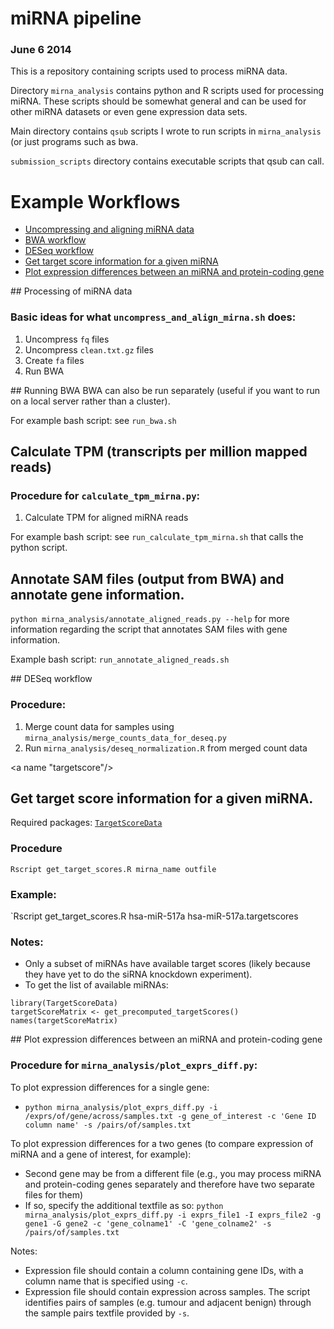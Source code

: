 # miRNA pipeline
### June 6 2014

This is a repository containing scripts used to process miRNA data. 

Directory `mirna_analysis` contains python and R scripts used for processing miRNA.
These scripts should be somewhat general and can be used for other miRNA datasets or 
even gene expression data sets.

Main directory contains `qsub` scripts I wrote to run scripts in `mirna_analysis` (or
just programs such as bwa.

`submission_scripts` directory contains executable scripts that qsub can call. 

# Example Workflows
* [Uncompressing and aligning miRNA data](#uncompress)
* [BWA workflow](#bwa)
* [DESeq workflow](#deseq)
* [Get target score information for a given miRNA](#targetscore)
* [Plot expression differences between an miRNA and protein-coding gene](#plotexprs)

<a name="uncompress"/>
## Processing of miRNA data

### Basic ideas for what `uncompress_and_align_mirna.sh` does:
1. Uncompress `fq` files
2. Uncompress `clean.txt.gz` files
3. Create `fa` files
4. Run BWA

<a name="bwa"/>
## Running BWA
BWA can also be run separately (useful if you want to run on a local server rather than a cluster).

For example bash script: see `run_bwa.sh`

## Calculate TPM (transcripts per million mapped reads)

### Procedure for `calculate_tpm_mirna.py`:
1. Calculate TPM for aligned miRNA reads

For example bash script: see `run_calculate_tpm_mirna.sh` that calls the python script.

## Annotate SAM files (output from BWA) and annotate gene information.

`python mirna_analysis/annotate_aligned_reads.py --help` for more information regarding the script that annotates SAM files with gene information.

Example bash script: `run_annotate_aligned_reads.sh`

<a name="deseq"/>
## DESeq workflow

### Procedure:
1. Merge count data for samples using `mirna_analysis/merge_counts_data_for_deseq.py`
2. Run `mirna_analysis/deseq_normalization.R` from merged count data

<a name "targetscore"/>
## Get target score information for a given miRNA.
Required packages: [`TargetScoreData`](http://www.bioconductor.org/packages/release/data/experiment/html/TargetScoreData.html)

### Procedure
`Rscript get_target_scores.R mirna_name outfile`

### Example:
`Rscript get_target_scores.R hsa-miR-517a hsa-miR-517a.targetscores

### Notes:
* Only a subset of miRNAs have available target scores (likely because they have yet to do the siRNA knockdown experiment).
* To get the list of available miRNAs:
```
library(TargetScoreData)
targetScoreMatrix <- get_precomputed_targetScores()
names(targetScoreMatrix)
```

<a name="plotexprs"/>
## Plot expression differences between an miRNA and protein-coding gene

### Procedure for `mirna_analysis/plot_exprs_diff.py`:

To plot expression differences for a single gene:
* `python mirna_analysis/plot_exprs_diff.py -i /exprs/of/gene/across/samples.txt -g gene_of_interest -c 'Gene ID column name' -s /pairs/of/samples.txt`

To plot expression differences for a two genes (to compare expression of miRNA and a gene of interest, for example):
* Second gene may be from a different file (e.g., you may process miRNA and protein-coding genes separately and therefore have two separate files for them)
* If so, specify the additional textfile as so:
`python mirna_analysis/plot_exprs_diff.py -i exprs_file1 -I exprs_file2 -g gene1 -G gene2 -c 'gene_colname1' -C 'gene_colname2' -s /pairs/of/samples.txt`

Notes:
* Expression file should contain a column containing gene IDs, with a column name that is specified using `-c`.
* Expression file should contain expression across samples. The script identifies pairs of samples (e.g. tumour and adjacent benign) through the sample pairs textfile provided by `-s`.

